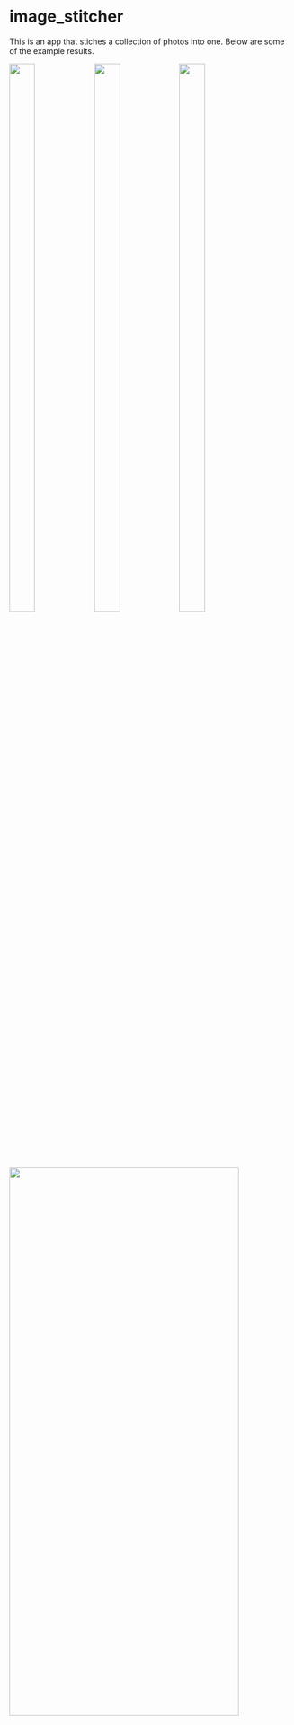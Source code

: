 # image_stitcher

This is an app that stiches a collection of photos into one. Below are some of the example results.


<img src="https://user-images.githubusercontent.com/91099638/209487185-0a8a00f5-5383-4369-8d37-af67733e2a1f.jpg" width=30% height=50%><img src="https://user-images.githubusercontent.com/91099638/209487188-1f0c55e6-5268-4298-837d-0093df6dad37.jpg" width=30% height=50%><img src="https://user-images.githubusercontent.com/91099638/209487187-761e4cc1-0b79-4d2c-afc3-f234ed016ddb.jpg" width=30% height=50%>

<img src="https://user-images.githubusercontent.com/91099638/209487402-52b92297-49c6-447f-b2db-1ff9c349d4ed.png" width=90% height=50%>


We accomplish ths by first getting some matching interest points using the Scale-invariant feature transform (SIFT) algorithm.

![before_ransac](https://user-images.githubusercontent.com/91099638/209487120-efca8aa6-e3c9-4686-b52a-e97dd55cfe86.png)
 
In order to making the matching more robust, we use RANdom Sampling And Consensus (RANSAC) to get rid of some of the outliers.

![after_ransac](https://user-images.githubusercontent.com/91099638/209487085-63aeac3d-c9ef-4725-886b-9882f3f79df2.png)

We then calculate the homogrphy between the images based on those SIFT matches, and use backward warping to stitch the images together. 
Note that in order to make the stiched image more natural, we use the MATLAB function "bwdist" to blend the images.

![mountain_panorama](https://user-images.githubusercontent.com/91099638/209487099-2941a440-2084-4cf2-8ed9-54b320d33bb5.png)



